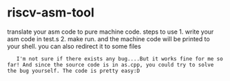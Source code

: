 # riscv-asm-tool
translate your asm code to pure machine code. 
steps to use
       1. write your asm code in test.s
       2. make run. and the machine code will be printed to your shell. you can also redirect it to some files
       
       I'm not sure if there exists any bug....But it works fine for me so far! And since the source code is in as.cpp, you could try to solve the bug yourself. The code is pretty easy:D
